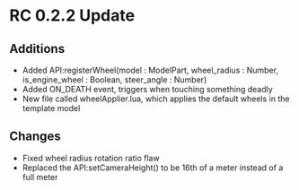 # RC 0.2.2 Update

## Additions
* Added API:registerWheel(model : ModelPart, wheel_radius : Number, is_engine_wheel : Boolean, steer_angle : Number)
* Added ON_DEATH event, triggers when touching something deadly
* New file called wheelApplier.lua, which applies the default wheels in the template model

## Changes
* Fixed wheel radius rotation ratio flaw
* Replaced the API:setCameraHeight() to be 16th of a meter instead of a full meter